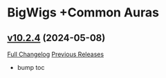 # BigWigs +Common Auras

## [v10.2.4](https://github.com/BigWigsMods/BigWigs_CommonAuras/tree/v10.2.4) (2024-05-08)
[Full Changelog](https://github.com/BigWigsMods/BigWigs_CommonAuras/compare/v10.2.3...v10.2.4) [Previous Releases](https://github.com/BigWigsMods/BigWigs_CommonAuras/releases)

- bump toc  
